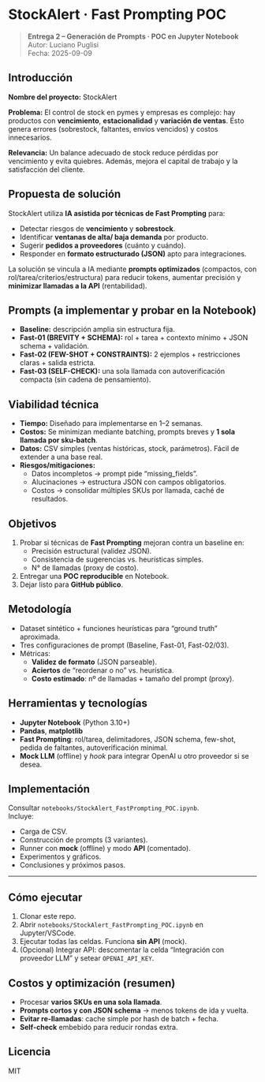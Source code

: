 # StockAlert · Fast Prompting POC

> **Entrega 2 – Generación de Prompts · POC en Jupyter Notebook**  
> Autor: Luciano Puglisi  
> Fecha: 2025-09-09

## Introducción
**Nombre del proyecto:** StockAlert

**Problema:** El control de stock en pymes y empresas es complejo: hay productos con **vencimiento**, **estacionalidad** y **variación de ventas**. Esto genera errores (sobrestock, faltantes, envíos vencidos) y costos innecesarios.

**Relevancia:** Un balance adecuado de stock reduce pérdidas por vencimiento y evita quiebres. Además, mejora el capital de trabajo y la satisfacción del cliente.

## Propuesta de solución
StockAlert utiliza **IA asistida por técnicas de Fast Prompting** para:
- Detectar riesgos de **vencimiento** y **sobrestock**.
- Identificar **ventanas de alta/ baja demanda** por producto.
- Sugerir **pedidos a proveedores** (cuánto y cuándo).
- Responder en **formato estructurado (JSON)** apto para integraciones.

La solución se vincula a IA mediante **prompts optimizados** (compactos, con rol/tarea/criterios/estructura) para reducir tokens, aumentar precisión y **minimizar llamadas a la API** (rentabilidad).

## Prompts (a implementar y probar en la Notebook)
- **Baseline:** descripción amplia sin estructura fija.
- **Fast-01 (BREVITY + SCHEMA):** rol + tarea + contexto mínimo + JSON schema + validación.
- **Fast-02 (FEW-SHOT + CONSTRAINTS):** 2 ejemplos + restricciones claras + salida estricta.
- **Fast-03 (SELF-CHECK):** una sola llamada con autoverificación compacta (sin cadena de pensamiento).

## Viabilidad técnica
- **Tiempo:** Diseñado para implementarse en 1–2 semanas.
- **Costos:** Se minimizan mediante batching, prompts breves y **1 sola llamada por sku-batch**.
- **Datos:** CSV simples (ventas históricas, stock, parámetros). Fácil de extender a una base real.
- **Riesgos/mitigaciones:**
  - Datos incompletos → prompt pide “missing_fields”.
  - Alucinaciones → estructura JSON con campos obligatorios.
  - Costos → consolidar múltiples SKUs por llamada, caché de resultados.

## Objetivos
1. Probar si técnicas de **Fast Prompting** mejoran contra un baseline en:
   - Precisión estructural (validez JSON).
   - Consistencia de sugerencias vs. heurísticas simples.
   - N° de llamadas (proxy de costo).
2. Entregar una **POC reproducible** en Notebook.
3. Dejar listo para **GitHub público**.

## Metodología
- Dataset sintético + funciones heurísticas para “ground truth” aproximada.
- Tres configuraciones de prompt (Baseline, Fast-01, Fast-02/03).
- Métricas:
  - **Validez de formato** (JSON parseable).
  - **Aciertos** de “reordenar o no” vs. heurística.
  - **Costo estimado**: nº de llamadas + tamaño del prompt (proxy).

## Herramientas y tecnologías
- **Jupyter Notebook** (Python 3.10+)
- **Pandas**, **matplotlib**
- **Fast Prompting**: rol/tarea, delimitadores, JSON schema, few-shot, pedida de faltantes, autoverificación minimal.
- **Mock LLM** (offline) y _hook_ para integrar OpenAI u otro proveedor si se desea.

## Implementación
Consultar `notebooks/StockAlert_FastPrompting_POC.ipynb`.  
Incluye:
- Carga de CSV.
- Construcción de prompts (3 variantes).
- Runner con **mock** (offline) y modo **API** (comentado).
- Experimentos y gráficos.
- Conclusiones y próximos pasos.

---

## Cómo ejecutar
1. Clonar este repo.
2. Abrir `notebooks/StockAlert_FastPrompting_POC.ipynb` en Jupyter/VSCode.
3. Ejecutar todas las celdas. Funciona **sin API** (mock).  
4. (Opcional) Integrar API: descomentar la celda “Integración con proveedor LLM” y setear `OPENAI_API_KEY`.

## Costos y optimización (resumen)
- Procesar **varios SKUs en una sola llamada**.
- **Prompts cortos y con JSON schema** → menos tokens de ida y vuelta.
- **Evitar re-llamadas**: cache simple por hash de batch + fecha.
- **Self-check** embebido para reducir rondas extra.

## Licencia
MIT
